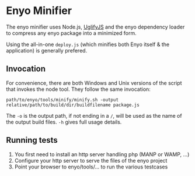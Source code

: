 # Enyo Minifier

The enyo minifier uses Node.js, [UglifyJS](http://github.com/mishoo/uglifyjs) and the enyo dependency loader to compress any enyo package into a minimized form.

Using the all-in-one `deploy.js` (which  minifies both Enyo  itself & the application) is generally prefered. 

## Invocation

For convenience, there are both Windows and Unix versions of the script that invokes the node tool.
They follow the same invocation:

	path/to/enyo/tools/minify/minify.sh -output relative/path/to/build/dir/buildfilename package.js

The `-o` is the output path, if not ending in a `/`, will be used as the name of the output build files.  `-h` gives full usage details.

## Running tests

1. You first need to install an http server handling php (MANP or WAMP, ...)
2. Configure your http server to serve the files of the enyo project
3. Point your browser to enyo/tools/... to run the various testcases
